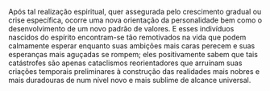 Após tal realização espiritual, quer assegurada pelo crescimento gradual ou crise específica, ocorre uma nova orientação da personalidade bem como o desenvolvimento de um novo padrão de valores. E esses indivíduos nascidos do espírito encontram-se tão remotivados na vida que podem calmamente esperar enquanto suas ambições mais caras perecem e suas esperanças mais aguçadas se rompem; eles positivamente sabem que tais catástrofes são apenas cataclismos reorientadores que arruínam suas criações temporais preliminares à construção das realidades mais nobres e mais duradouras de num nível novo e mais sublime de alcance universal.
